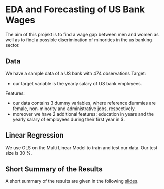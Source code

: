 # EDA and Forecasting of US Bank Wages
The aim of this projekt is to find a wage gap between men and women as well as to find a possible discrimination of minorities in the us banking sector.

## Data
We have a sample data of a US bank with 474 observations 
Target:
* our target variable is the yearly salary of US bank employees.

Features:
* our data contains 3 dummy variables, where reference dummies are female, non-minority and administrative jobs, respectively.
* moreover we have 2 additional features: education in years and the yearly salary of employees during their first year in $.

## Linear Regression
We use OLS on the Multi Linear Model to train and test our data. Our test size is 30 %. 

## Short Summary of the Results
A short summary of the results are given in the following [slides](Projekt_us_bank.pdf).
